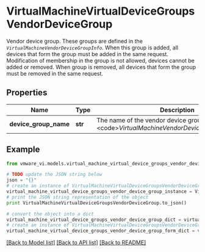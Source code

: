 # VirtualMachineVirtualDeviceGroupsVendorDeviceGroup

Vendor device group.  These groups are defined in the <code>*VirtualMachineVendorDeviceGroupInfo*</code>. When this group is added, all devices that form the group must be added in the same request. Modification of membership in the group is not allowed, devices cannot be added or removed. When group is removed, all devices that form the group must be removed in the same request. 

## Properties
Name | Type | Description | Notes
------------ | ------------- | ------------- | -------------
**device_group_name** | **str** | The name of the vendor device group from &lt;code&gt;*VirtualMachineVendorDeviceGroupInfo*&lt;/code&gt;.  | 

## Example

```python
from vmware_vi.models.virtual_machine_virtual_device_groups_vendor_device_group import VirtualMachineVirtualDeviceGroupsVendorDeviceGroup

# TODO update the JSON string below
json = "{}"
# create an instance of VirtualMachineVirtualDeviceGroupsVendorDeviceGroup from a JSON string
virtual_machine_virtual_device_groups_vendor_device_group_instance = VirtualMachineVirtualDeviceGroupsVendorDeviceGroup.from_json(json)
# print the JSON string representation of the object
print VirtualMachineVirtualDeviceGroupsVendorDeviceGroup.to_json()

# convert the object into a dict
virtual_machine_virtual_device_groups_vendor_device_group_dict = virtual_machine_virtual_device_groups_vendor_device_group_instance.to_dict()
# create an instance of VirtualMachineVirtualDeviceGroupsVendorDeviceGroup from a dict
virtual_machine_virtual_device_groups_vendor_device_group_form_dict = virtual_machine_virtual_device_groups_vendor_device_group.from_dict(virtual_machine_virtual_device_groups_vendor_device_group_dict)
```
[[Back to Model list]](../README.md#documentation-for-models) [[Back to API list]](../README.md#documentation-for-api-endpoints) [[Back to README]](../README.md)


